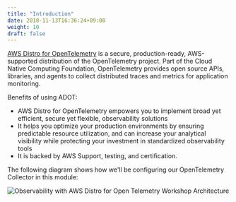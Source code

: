 ```yaml
---
title: "Introduction"
date: 2018-11-13T16:36:24+09:00
weight: 10
draft: false
---
```


[AWS Distro for OpenTelemetry](https://aws.amazon.com/otel/) is a secure, production-ready,
AWS-supported distribution of the OpenTelemetry project. Part of the Cloud Native Computing Foundation,
OpenTelemetry provides open source APIs, libraries, and agents to collect distributed traces and metrics
for application monitoring. 


Benefits of using ADOT:
* AWS Distro for OpenTelemetry empowers you to implement broad yet efficient, secure yet flexible,
  observability solutions
* It helps you optimize your production environments by ensuring predictable resource utilization, and can
  increase your analytical visibility while protecting your investment in standardized observability tools
* It is backed by AWS Support, testing, and certification.


The following diagram shows how we'll be configuring our OpenTelemetry Collector in this module:

![Observability with AWS Distro for Open Telemetry Workshop Architecture](/images/observability-with-adot/overview-architecture-diagram.png)
